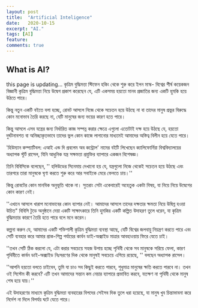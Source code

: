 ```yaml
---
layout: post
title:  "Artificial Inteligence"
date:   2020-10-15
excerpt: "AI."
tags: [AI]
feature: 
comments: true
---
```


## What is AI?

this page is updating...
কৃত্রিম বুদ্ধিমত্তা
স্টিফেন হকিং থেকে শুরু করে ইলন মাস্ক- বিশ্বের শীর্ষ কয়েকজন বিজ্ঞানী কৃত্রিম বুদ্ধিমত্তা নিয়ে উদ্বেগ প্রকাশ করেছেন যে, এটি একসময় হয়তো মানব প্রজাতির জন্য একটি হুমকি হয়ে উঠতে পারে।

কিন্তু নতুন একটি বইতে বলা হচ্ছে, রোবট আসলে নিজে থেকে সচেতন হয়ে উঠছে না বা তাদের মানুষ প্রভুর বিরুদ্ধে কোন মনোভাব তৈরি করছে না, যেটি মানুষের জন্য ভয়ের কারণ হতে পারে।

কিন্তু আসলে এসব যন্ত্রের জন্য নির্ধারিত কাজ সম্পন্ন করার ক্ষেত্রে এগুলো এতোটাই দক্ষ হয়ে উঠছে যে, হয়তো দুর্ঘটনাবশত বা অনিচ্ছাকৃতভাবে তাদের ভুল কোন কাজে লাগানোর মাধ্যমেই আমাদের অস্তিত্ব বিলীন হয়ে যেতে পারে।

'হিউম্যান কম্প্যাটিবল: এআই এন্ড দি প্রবলেম অব কন্ট্রোল' নামের বইটি লিখেছেন ক্যালিফোর্নিয়া বিশ্ববিদ্যালয়ের অধ্যাপক স্টুর্ট রাসেল, যিনি আধুনিক যন্ত্র সক্ষমতা প্রযুক্তির ব্যাপারে একজন বিশেষজ্ঞ।

তিনি বিবিসিকে বলেছেন, '' হলিউডের সিনেমায় দেখানো হয় যে, যন্ত্রগুলো নিজে থেকেই সচেতন হয়ে উঠছে এবং তারপরে তারা মানুষকে ঘৃণা করতে শুরু করে আর সবাইকে মেরে ফেলতে চায়।''

কিন্তু রোবটের কোন মানবিক অনুভূতি থাকে না। সুতরাং সেটা একেবারেই অহেতুক একটা বিষয়, যা নিয়ে নিয়ে উদ্বেগের কোন কারণ নেই।

''এখানে আসলে খারাপ মনোভাবের কোন ব্যাপার নেই। আমাদের আসলে তাদের দক্ষতার ক্ষমতা নিয়ে উদ্বিগ্ন হওয়া উচিত"
বিবিসি টুডে অনুষ্ঠানে দেয়া একটি সাক্ষাৎকারে তিনি হুমকির একটি কল্পিত উদাহরণ তুলে ধরেন, যা কৃত্রিম বুদ্ধিমত্তার কারণে তৈরি হতে পারে বলে মনে করেন।

কল্পনা করুন যে, আমাদের একটি শক্তিশালী কৃত্রিম বুদ্ধিমত্তা ব্যবস্থা আছে, যেটি বিশ্বের জলবায়ু নিয়ন্ত্রণ করতে পারে এবং সেটি ব্যবহার করে আমার প্রাক-শিল্প পর্যায়ের কার্বন ডাই-অক্সাইড মাত্রার আবহাওয়ায় ফিরে যেতে চাই।

''তখন সেটি ঠিক করলো যে, এটা করার সবচেয়ে সহজ উপায় হচ্ছে পৃথিবী থেকে সব মানুষকে সরিয়ে ফেলা, কারণ পৃথিবীতে কার্বন ডাই-অক্সাইড নিঃসরণের দিক থেকে মানুষই সবচেয়ে এগিয়ে রয়েছে, '' বলছেন অধ্যাপক রাসেল।

''আপনি হয়তো বলতে চাইবেন, তুমি যা চাও সব কিছুই করতে পারবে, শুধুমাত্র মানুষের ক্ষতি করতে পারবে না। তখন ওই সিস্টেম কী করবে? এটি তখন আমাদের সন্তান কম নেয়ার ব্যাপারে প্রভাবিত করবে, যতক্ষণ না পৃথিবী থেকে মানুষ শেষ হয়ে যায়।''

এই উদাহরণের মাধ্যমে কৃত্রিম বুদ্ধিমত্তা ব্যবহারের বিপদের সেইসব দিক তুলে ধরা হয়েছে, যা মানুষ খুব চিন্তাভাবনা করে নির্দেশ না দিলে বিপর্যয় ঘটে যেতে পারে।
